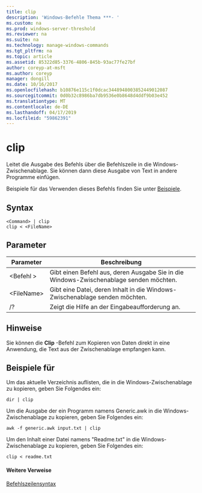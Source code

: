 ```yaml
---
title: clip
description: 'Windows-Befehle Thema ***- '
ms.custom: na
ms.prod: windows-server-threshold
ms.reviewer: na
ms.suite: na
ms.technology: manage-windows-commands
ms.tgt_pltfrm: na
ms.topic: article
ms.assetid: 85322d85-3376-4806-845b-93ac77fe27bf
author: coreyp-at-msft
ms.author: coreyp
manager: dongill
ms.date: 10/16/2017
ms.openlocfilehash: b10876e115c1f0dcac3448948003852449012087
ms.sourcegitcommit: 0d0b32c8986ba7db9536e0b8648d4ddf9b03e452
ms.translationtype: MT
ms.contentlocale: de-DE
ms.lasthandoff: 04/17/2019
ms.locfileid: "59862391"
---
```

# <a name="clip"></a>clip



Leitet die Ausgabe des Befehls über die Befehlszeile in die Windows-Zwischenablage. Sie können dann diese Ausgabe von Text in andere Programme einfügen.

Beispiele für das Verwenden dieses Befehls finden Sie unter [Beispiele](#BKMK_examples).

## <a name="syntax"></a>Syntax

```
<Command> | clip
clip < <FileName>
```

## <a name="parameters"></a>Parameter

|Parameter|Beschreibung|
|---------|-----------|
|\<Befehl >|Gibt einen Befehl aus, deren Ausgabe Sie in die Windows-Zwischenablage senden möchten.|
|\<FileName>|Gibt eine Datei, deren Inhalt in die Windows-Zwischenablage senden möchten.|
|/?|Zeigt die Hilfe an der Eingabeaufforderung an.|

## <a name="remarks"></a>Hinweise

Sie können die **Clip** -Befehl zum Kopieren von Daten direkt in eine Anwendung, die Text aus der Zwischenablage empfangen kann.

## <a name="BKMK_examples"></a>Beispiele für

Um das aktuelle Verzeichnis auflisten, die in die Windows-Zwischenablage zu kopieren, geben Sie Folgendes ein:
```
dir | clip
```
Um die Ausgabe der ein Programm namens Generic.awk in die Windows-Zwischenablage zu kopieren, geben Sie Folgendes ein:
```
awk -f generic.awk input.txt | clip
```
Um den Inhalt einer Datei namens "Readme.txt" in die Windows-Zwischenablage zu kopieren, geben Sie Folgendes ein:
```
clip < readme.txt
```

#### <a name="additional-references"></a>Weitere Verweise

[Befehlszeilensyntax](command-line-syntax-key.md)